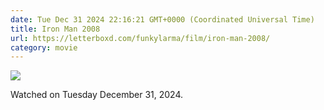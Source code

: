 ```yaml
---
date: Tue Dec 31 2024 22:16:21 GMT+0000 (Coordinated Universal Time)
title: Iron Man 2008
url: https://letterboxd.com/funkylarma/film/iron-man-2008/
category: movie
---
```


![](https://a.ltrbxd.com/resized/film-poster/5/0/8/2/5/50825-iron-man-0-600-0-900-crop.jpg?v=f03c15122c)

Watched on Tuesday December 31, 2024.
